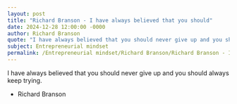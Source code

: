```yaml
---
layout: post
title: "Richard Branson - I have always believed that you should"
date: 2024-12-28 12:00:00 -0000
author: Richard Branson
quote: "I have always believed that you should never give up and you should always keep trying."
subject: Entrepreneurial mindset
permalink: /Entrepreneurial mindset/Richard Branson/Richard Branson - I have always believed that you should
---
```


I have always believed that you should never give up and you should always keep trying.

- Richard Branson
